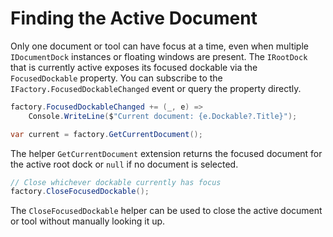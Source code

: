 # Finding the Active Document

Only one document or tool can have focus at a time, even when multiple
`IDocumentDock` instances or floating windows are present.  The
`IRootDock` that is currently active exposes its focused dockable via the
`FocusedDockable` property.  You can subscribe to the
`IFactory.FocusedDockableChanged` event or query the property directly.

```csharp
factory.FocusedDockableChanged += (_, e) =>
    Console.WriteLine($"Current document: {e.Dockable?.Title}");

var current = factory.GetCurrentDocument();
```

The helper `GetCurrentDocument` extension returns the focused document
for the active root dock or `null` if no document is selected.

```csharp
// Close whichever dockable currently has focus
factory.CloseFocusedDockable();
```

The `CloseFocusedDockable` helper can be used to close the active document or tool
without manually looking it up.
